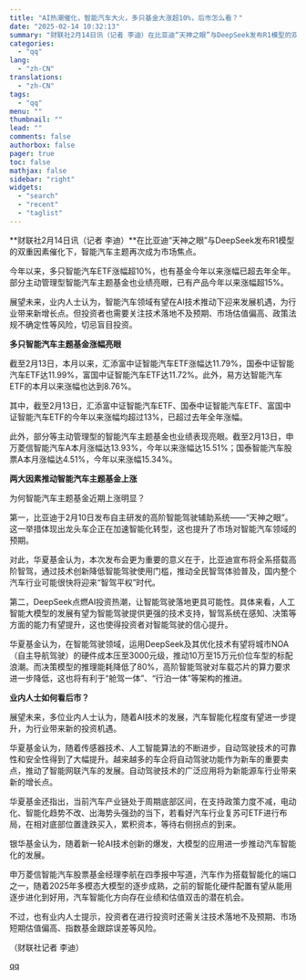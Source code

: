 ```yaml
---
title: "AI热潮催化，智能汽车大火，多只基金大涨超10%，后市怎么看？"
date: "2025-02-14 10:32:13"
summary: "财联社2月14日讯（记者 李迪）在比亚迪“天神之眼”与DeepSeek发布R1模型的双重因素催化下，..."
categories:
  - "qq"
lang:
  - "zh-CN"
translations:
  - "zh-CN"
tags:
  - "qq"
menu: ""
thumbnail: ""
lead: ""
comments: false
authorbox: false
pager: true
toc: false
mathjax: false
sidebar: "right"
widgets:
  - "search"
  - "recent"
  - "taglist"
---
```


**财联社2月14日讯（记者 李迪）**在比亚迪“天神之眼”与DeepSeek发布R1模型的双重因素催化下，智能汽车主题再次成为市场焦点。

今年以来，多只智能汽车ETF涨幅超10%，也有基金今年以来涨幅已超去年全年。部分主动管理型智能汽车主题基金也业绩亮眼，已有产品今年以来涨幅超15%。

展望未来，业内人士认为，智能汽车领域有望在AI技术推动下迎来发展机遇，为行业带来新增长点。但投资者也需要关注技术落地不及预期、市场估值偏高、政策法规不确定性等风险，切忌盲目投资。

**多只智能汽车主题基金涨幅亮眼**

截至2月13日，本月以来，汇添富中证智能汽车ETF涨幅达11.79%，国泰中证智能汽车ETF达11.99%，富国中证智能汽车ETF达11.72%。此外，易方达智能汽车ETF的本月以来涨幅也达到8.76%。

其中，截至2月13日，汇添富中证智能汽车ETF、国泰中证智能汽车ETF、富国中证智能汽车ETF的今年以来涨幅均超过13%，已超过去年全年涨幅。

此外，部分等主动管理型的智能汽车主题基金也业绩表现亮眼。截至2月13日，申万菱信智能汽车A本月涨幅达13.93%，今年以来涨幅达15.51%；国泰智能汽车股票A本月涨幅达4.51%，今年以来涨幅15.34%。

**两大因素推动智能汽车主题基金上涨**

为何智能汽车主题基金近期上涨明显？

第一，比亚迪于2月10日发布自主研发的高阶智能驾驶辅助系统——“天神之眼”。这一举措体现出龙头车企正在加速智能化转型，这也提升了市场对智能汽车领域的预期。

对此，华夏基金认为，本次发布会更为重要的意义在于，比亚迪宣布将全系搭载高阶智驾，通过技术创新降低智能驾驶使用门槛，推动全民智驾体验普及，国内整个汽车行业可能很快将迎来“智驾平权”时代。

第二，DeepSeek点燃AI投资热潮，让智能驾驶落地更具可能性。具体来看，人工智能大模型的发展有望为智能驾驶提供更强的技术支持，智驾系统在感知、决策等方面的能力有望提升，这也使得投资者对智能驾驶的信心提升。

华夏基金认为，在智能驾驶领域，运用DeepSeek及其优化技术有望将城市NOA（自主导航驾驶）的硬件成本压至3000元级，推动10万至15万元价位车型的标配浪潮。而决策模型的推理能耗降低了80%，高阶智能驾驶对车载芯片的算力要求进一步降低，这也将有利于“舱驾一体”、“行泊一体”等架构的推进。

**业内人士如何看后市？**

展望未来，多位业内人士认为，随着AI技术的发展，汽车智能化程度有望进一步提升，为行业带来新的投资机遇。

华夏基金认为，随着传感器技术、人工智能算法的不断进步，自动驾驶技术的可靠性和安全性得到了大幅提升。越来越多的车企将自动驾驶功能作为新车的重要卖点，推动了智能网联汽车的发展。自动驾驶技术的广泛应用将为新能源车行业带来新的增长点。

华夏基金还指出，当前汽车产业链处于周期底部区间，在支持政策力度不减，电动化、智能化趋势不改、出海势头强劲的当下，若看好汽车行业复苏可ETF进行布局，在相对底部位置逢跌买入，累积资本，等待右侧拐点的到来。

银华基金认为，随着新一轮AI技术创新的爆发，大模型的应用进一步推动汽车智能化的发展。

申万菱信智能汽车股票基金经理李航在四季报中写道，汽车作为搭载智能化的端口之一，随着2025年多模态大模型的逐步成熟，之前的智能化硬件配置有望从能用逐步进化到好用，汽车智能化方向存在业绩和估值双击的潜在机会。

不过，也有业内人士提示，投资者在进行投资时还需关注技术落地不及预期、市场短期估值偏高、指数基金跟踪误差等风险。

（财联社记者 李迪）

[qq](https://new.qq.com/rain/a/20250214A02PIQ00)
